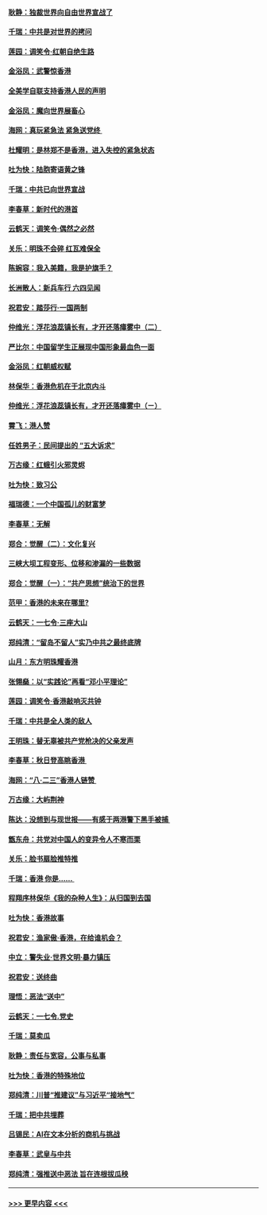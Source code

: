 #### [耿静：独裁世界向自由世界宣战了](../pages/nsc993/n11494190.md?t=09030333) 
#### [千瑞：中共是对世界的拷问](../pages/nsc993/n11493021.md?t=09030333) 
#### [莲园：调笑令‧红朝自绝生路](../pages/nsc993/n11493011.md?t=09030333) 
#### [金浴凤：武警惊香港](../pages/nsc993/n11492994.md?t=09030333) 
#### [全美学自联支持香港人民的声明](../pages/nsc993/n11492630.md?t=09030333) 
#### [金浴凤：魔向世界展畜心](../pages/nsc993/n11492599.md?t=09030333) 
#### [海网：真玩紧急法 紧急送党终 ](../pages/nsc993/n11492535.md?t=09030333) 
#### [杜耀明：是林郑不是香港，进入失控的紧急状态](../pages/nsc993/n11491420.md?t=09030333) 
#### [吐为快：陆胞寄语黄之锋](../pages/nsc993/n11491117.md?t=09030333) 
#### [千瑞：中共已向世界宣战](../pages/nsc993/n11490123.md?t=09030333) 
#### [李春草：新时代的港首](../pages/nsc993/n11489864.md?t=09030333) 
#### [云鹤天：调笑令·偶然之必然](../pages/nsc993/n11489701.md?t=09030333) 
#### [关乐：明珠不会碎 红瓦难保全](../pages/nsc993/n11489647.md?t=09030333) 
#### [陈婉容：我入美籍，我是护旗手？](../pages/nsc993/n11487908.md?t=09030333) 
#### [长洲散人：新兵车行 六四见闻](../pages/nsc993/n11487729.md?t=09030333) 
#### [祝君安：踏莎行‧一国两制](../pages/nsc993/n11487699.md?t=09030333) 
#### [仲维光：浮花浪蕊镇长有，才开还落瘴雾中（二）](../pages/nsc993/n11483286.md?t=09030333) 
#### [严比尔：中国留学生正展现中国形象最血色一面](../pages/nsc993/n11485145.md?t=09030333) 
#### [金浴凤：红朝威权赋](../pages/nsc993/n11485191.md?t=09030333) 
#### [林保华：香港危机在于北京内斗](../pages/nsc993/n11484593.md?t=09030333) 
#### [仲维光：浮花浪蕊镇长有，才开还落瘴雾中（ㄧ）](../pages/nsc993/n11483259.md?t=09030333) 
#### [霄飞：港人赞](../pages/nsc993/n11482957.md?t=09030333) 
#### [任姓男子：民间提出的 “五大诉求”](../pages/nsc993/n11482897.md?t=09030333) 
#### [万古缘：红蛾引火邪灵烬](../pages/nsc993/n11482886.md?t=09030333) 
#### [吐为快：致习公](../pages/nsc993/n11482867.md?t=09030333) 
#### [福瑞德：一个中国孤儿的财富梦](../pages/nsc993/n11482817.md?t=09030333) 
#### [李春草：无解](../pages/nsc993/n11482791.md?t=09030333) 
#### [郑合：觉醒（二）：文化复兴](../pages/nsc993/n11478025.md?t=09030333) 
#### [三峡大坝工程变形、位移和渗漏的一些数据](../pages/nsc993/n11478232.md?t=09030333) 
#### [郑合：觉醒（一）：“共产思想”统治下的世界](../pages/nsc993/n11477663.md?t=09030333) 
#### [范甲：香港的未来在哪里?](../pages/nsc993/n11477249.md?t=09030333) 
#### [云鹤天：一七令·三座大山](../pages/nsc993/n11477192.md?t=09030333) 
#### [郑纯清：“留岛不留人”实乃中共之最终底牌](../pages/nsc993/n11476160.md?t=09030333) 
#### [山月：东方明珠耀香港](../pages/nsc993/n11476077.md?t=09030333) 
#### [张翎燊：以“实践论”再看“邓小平理论”](../pages/nsc993/n11475733.md?t=09030333) 
#### [莲园：调笑令‧香港敲响灭共钟](../pages/nsc993/n11475723.md?t=09030333) 
#### [千瑞：中共是全人类的敌人](../pages/nsc993/n11475329.md?t=09030333) 
#### [王明珠：替无辜被共产党枪决的父亲发声](../pages/nsc993/n11474570.md?t=09030333) 
#### [李春草：秋日登高眺香港 ](../pages/nsc993/n11474491.md?t=09030333) 
#### [海网：“八·二三”香港人链赞 ](../pages/nsc993/n11474538.md?t=09030333) 
#### [万古缘：大屿荆神](../pages/nsc993/n11474401.md?t=09030333) 
#### [陈达：没想到与现世报——有感于两港警下黑手被捕 ](../pages/nsc993/n11472557.md?t=09030333) 
#### [甑东舟：共党对中国人的变异令人不寒而栗](../pages/nsc993/n11472496.md?t=09030333) 
#### [关乐：脸书扇脸推特推](../pages/nsc993/n11472488.md?t=09030333) 
#### [千瑞：香港  你是…… ](../pages/nsc993/n11472459.md?t=09030333) 
#### [程翔序林保华《我的杂种人生》：从归国到去国](../pages/nsc993/n11472369.md?t=09030333) 
#### [吐为快：香港故事](../pages/nsc993/n11471931.md?t=09030333) 
#### [祝君安：渔家傲‧香港，在给谁机会？](../pages/nsc993/n11469718.md?t=09030333) 
#### [中立：警失业‧世界文明‧暴力镇压](../pages/nsc993/n11467566.md?t=09030333) 
#### [祝君安：送终曲](../pages/nsc993/n11467546.md?t=09030333) 
#### [理悟：恶法“送中”](../pages/nsc993/n11467290.md?t=09030333) 
#### [云鹤天：一七令.党史](../pages/nsc993/n11464122.md?t=09030333) 
#### [千瑞：莫卖瓜](../pages/nsc993/n11463014.md?t=09030333) 
#### [耿静：责任与宽容，公事与私事](../pages/nsc993/n11462810.md?t=09030333) 
#### [吐为快：香港的特殊地位](../pages/nsc993/n11462562.md?t=09030333) 
#### [郑纯清：川普“推建议”与习近平“接地气”](../pages/nsc993/n11461683.md?t=09030333) 
#### [千瑞：把中共埋葬](../pages/nsc993/n11461658.md?t=09030333) 
#### [吕锡民：AI在文本分析的商机与挑战](../pages/nsc993/n11460607.md?t=09030333) 
#### [李春草：武皇与中共](../pages/nsc993/n11460589.md?t=09030333) 
#### [郑纯清：强推送中恶法 旨在连根拔瓜秧](../pages/nsc993/n11460526.md?t=09030333) 

----
#### [ >>> 更早内容 <<< ](../indexes/nsc993-earlier.md)
